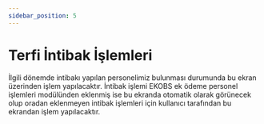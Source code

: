 ```yaml
---
sidebar_position: 5
---
```


# Terfi İntibak İşlemleri

İlgili dönemde intibakı yapılan personelimiz bulunması durumunda bu ekran üzerinden işlem yapılacaktır. İntibak işlemi EKOBS ek ödeme personel işlemleri modülünden eklenmiş ise bu ekranda otomatik olarak görünecek olup oradan eklenmeyen intibak işlemleri için kullanıcı tarafından bu ekrandan işlem yapılacaktır.